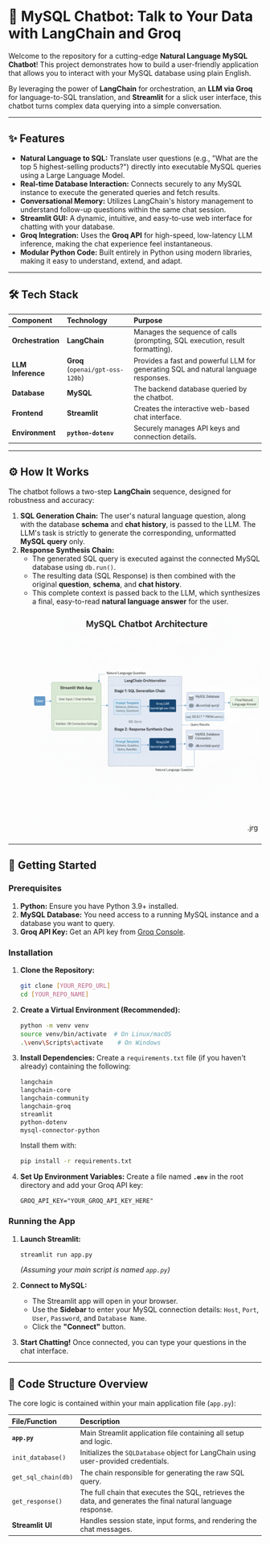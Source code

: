 # 🤖 MySQL Chatbot: Talk to Your Data with LangChain and Groq

Welcome to the repository for a cutting-edge **Natural Language MySQL Chatbot**! This project demonstrates how to build a user-friendly application that allows you to interact with your MySQL database using plain English.

By leveraging the power of **LangChain** for orchestration, an **LLM via Groq** for language-to-SQL translation, and **Streamlit** for a slick user interface, this chatbot turns complex data querying into a simple conversation.

---

## ✨ Features

* **Natural Language to SQL:** Translate user questions (e.g., "What are the top 5 highest-selling products?") directly into executable MySQL queries using a Large Language Model.
* **Real-time Database Interaction:** Connects securely to any MySQL instance to execute the generated queries and fetch results.
* **Conversational Memory:** Utilizes LangChain's history management to understand follow-up questions within the same chat session.
* **Streamlit GUI:** A dynamic, intuitive, and easy-to-use web interface for chatting with your database.
* **Groq Integration:** Uses the **Groq API** for high-speed, low-latency LLM inference, making the chat experience feel instantaneous.
* **Modular Python Code:** Built entirely in Python using modern libraries, making it easy to understand, extend, and adapt.

---

## 🛠️ Tech Stack

| Component | Technology | Purpose |
| :--- | :--- | :--- |
| **Orchestration** | **LangChain** | Manages the sequence of calls (prompting, SQL execution, result formatting). |
| **LLM Inference** | **Groq** (`openai/gpt-oss-120b`) | Provides a fast and powerful LLM for generating SQL and natural language responses. |
| **Database** | **MySQL** | The backend database queried by the chatbot. |
| **Frontend** | **Streamlit** | Creates the interactive web-based chat interface. |
| **Environment** | **`python-dotenv`** | Securely manages API keys and connection details. |

---

## ⚙️ How It Works

The chatbot follows a two-step **LangChain** sequence, designed for robustness and accuracy:

1.  **SQL Generation Chain:** The user's natural language question, along with the database **schema** and **chat history**, is passed to the LLM. The LLM's task is strictly to generate the corresponding, unformatted **MySQL query** only.
2.  **Response Synthesis Chain:**
    * The generated SQL query is executed against the connected MySQL database using `db.run()`.
    * The resulting data (SQL Response) is then combined with the original **question**, **schema**, and **chat history**.
    * This complete context is passed back to the LLM, which synthesizes a final, easy-to-read **natural language answer** for the user.
![Project Architecture](https://github.com/Vishhhwajeet007/NL2SQL-Chatbot/blob/main/Project%20Architecture.png)
---

## 🚀 Getting Started

### Prerequisites

1.  **Python:** Ensure you have Python 3.9+ installed.
2.  **MySQL Database:** You need access to a running MySQL instance and a database you want to query.
3.  **Groq API Key:** Get an API key from [Groq Console](https://console.groq.com/keys).

### Installation

1.  **Clone the Repository:**
    ```bash
    git clone [YOUR_REPO_URL]
    cd [YOUR_REPO_NAME]
    ```

2.  **Create a Virtual Environment (Recommended):**
    ```bash
    python -m venv venv
    source venv/bin/activate  # On Linux/macOS
    .\venv\Scripts\activate    # On Windows
    ```

3.  **Install Dependencies:**
    Create a `requirements.txt` file (if you haven't already) containing the following:

    ```
    langchain
    langchain-core
    langchain-community
    langchain-groq
    streamlit
    python-dotenv
    mysql-connector-python
    ```

    Install them with:
    ```bash
    pip install -r requirements.txt
    ```

4.  **Set Up Environment Variables:**
    Create a file named **`.env`** in the root directory and add your Groq API key:
    ```
    GROQ_API_KEY="YOUR_GROQ_API_KEY_HERE"
    ```

### Running the App

1.  **Launch Streamlit:**
    ```bash
    streamlit run app.py
    ```
    *(Assuming your main script is named `app.py`)*

2.  **Connect to MySQL:**
    * The Streamlit app will open in your browser.
    * Use the **Sidebar** to enter your MySQL connection details: `Host`, `Port`, `User`, `Password`, and `Database Name`.
    * Click the **"Connect"** button.

3.  **Start Chatting!**
    Once connected, you can type your questions in the chat interface.

---

## 📂 Code Structure Overview

The core logic is contained within your main application file (`app.py`):

| File/Function | Description |
| :--- | :--- |
| **`app.py`** | Main Streamlit application file containing all setup and logic. |
| `init_database()` | Initializes the `SQLDatabase` object for LangChain using user-provided credentials. |
| `get_sql_chain(db)` | The chain responsible for generating the raw SQL query. |
| `get_response()` | The full chain that executes the SQL, retrieves the data, and generates the final natural language response. |
| **Streamlit UI** | Handles session state, input forms, and rendering the chat messages. |
